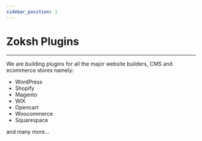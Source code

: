 ```yaml
---
sidebar_position: 1
---
```


# Zoksh Plugins

---

We are building plugins for all the major website builders, CMS and ecommerce stores namely:

- WordPress
- Shopify
- Magento
- WIX
- Opencart
- Woocommerce
- Squarespace

and many more...

